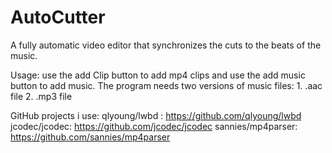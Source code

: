 # AutoCutter
A fully automatic video editor that synchronizes the cuts to the beats of the music.

Usage:
use the add Clip button to add mp4 clips and use the add music button to add music.
The program needs two versions of music files: 1. .aac file
                                               2. .mp3 file

GitHub projects i use:
qlyoung/lwbd : https://github.com/qlyoung/lwbd
jcodec/jcodec: https://github.com/jcodec/jcodec
sannies/mp4parser: https://github.com/sannies/mp4parser

